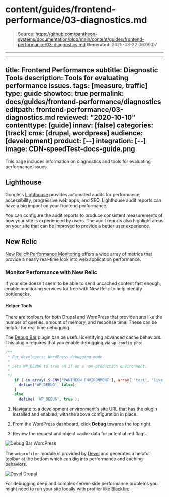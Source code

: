 # content/guides/frontend-performance/03-diagnostics.md

> **Source**: https://github.com/pantheon-systems/documentation/blob/main/content/guides/frontend-performance/03-diagnostics.md
> **Generated**: 2025-08-22 06:09:07

---

---
title: Frontend Performance
subtitle: Diagnostic Tools
description: Tools for evaluating performance issues.
tags: [measure, traffic]
type: guide
showtoc: true
permalink: docs/guides/frontend-performance/diagnostics
editpath: frontend-performance/03-diagnostics.md
reviewed: "2020-10-10"
contenttype: [guide]
innav: [false]
categories: [track]
cms: [drupal, wordpress]
audience: [development]
product: [--]
integration: [--]
image: CDN-speedTest-docs-guide.png
---

This page includes information on diagnostics and tools for evaluating performance issues.

## Lighthouse

Google's [Lighthouse](https://developers.google.com/web/tools/lighthouse) provides automated audits for performance, accessibility, progressive web apps, and SEO. Lighthouse audit reports can have a big impact on your frontend performance.

You can configure the audit reports to produce consistent measurements of how your site is experienced by users. The audit reports also highlight areas on your site that can be improved to provide a better user experience.

## New Relic

[New Relic® Performance Monitoring](/guides/new-relic) offers a wide array of metrics that provide a nearly real-time look into web application performance.

### Monitor Performance with New Relic

If your site doesn't seem to be able to send uncached content fast enough, enable monitoring services for free with New Relic to help identify bottlenecks.

#### Helper Tools

There are toolbars for both Drupal and WordPress that provide stats like the number of queries, amount of memory, and response time. These can be helpful for real time debugging.

<TabList>
<Tab title="WordPress" id="wordpress-helpers" active={true}>

The [Debug Bar](https://wordpress.org/plugins/debug-bar/) plugin can be useful identifying advanced cache behaviors. This plugin requires that you enable debugging via `wp-config.php`:

```php
/**
 * For developers: WordPress debugging mode.
 *
 * Sets WP_DEBUG to true on if on a non-production environment.
 *
 */
    if ( in_array( $_ENV['PANTHEON_ENVIRONMENT'], array( 'test', 'live' ) ) && ! defined( 'WP_DEBUG', false ) ) {
      define('WP_DEBUG', false);
    }
    else
      define( 'WP_DEBUG', true );
```

1. Navigate to a development environment's site URL that has the plugin installed and enabled, with the above configuration in place.

1. From the WordPress dashboard, click **Debug** towards the top right.

1. Review the request and object cache data for potential red flags.

![Debug Bar WordPress](../../../images/guides/front-end-performance/debug-bar.png)

</Tab>

<Tab title="Drupal" id="drupal-helpers">

The `webprofiler` module is provided by [Devel](https://www.drupal.org/project/devel) and generates a helpful toolbar at the bottom which can dig into performance and caching behaviors.

![Devel Drupal](../../../images/guides/front-end-performance/drupal8-commandline--webprofiler.png)

</Tab>

</TabList>

For debugging deep and complex server-side performance problems you might need to run your site locally with profiler like [Blackfire](https://blackfire.io/).
